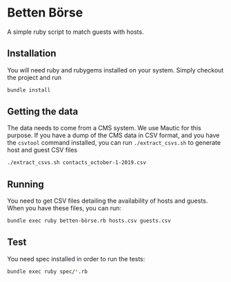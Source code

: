 # Betten Börse

A simple ruby script to match guests with hosts.

## Installation

You will need ruby and rubygems installed on your system. Simply checkout the project and run

```sh
bundle install
```

## Getting the data

The data needs to come from a CMS system. We use Mautic for this purpose. If you have a dump of the CMS data in CSV format, and you have the `csvtool` command installed, you can run `./extract_csvs.sh` to generate host and guest CSV files

```sh
./extract_csvs.sh contacts_october-1-2019.csv
```

## Running

You need to get CSV files detailing the availability of hosts and guests. When you have these files, you can run:

```sh
bundle exec ruby betten-börse.rb hosts.csv guests.csv
```

## Test

You need spec installed in order to run the tests:

```sh
bundle exec ruby spec/*.rb
```
